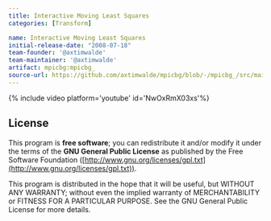 ```yaml
---
title: Interactive Moving Least Squares
categories: [Transform]

name: Interactive Moving Least Squares
initial-release-date: "2008-07-18"
team-founder: '@axtimwalde'
team-maintainer: '@axtimwalde'
artifact: mpicbg:mpicbg_
source-url: https://github.com/axtimwalde/mpicbg/blob/-/mpicbg_/src/main/java/Transform_MovingLeastSquaresMesh.java
---
```


{% include video platform='youtube' id='NwOxRmX03xs'%}

## License

This program is **free software**; you can redistribute it and/or modify it under the terms of the **GNU General Public License** as published by the Free Software Foundation ([http://www.gnu.org/licenses/gpl.txt](http://www.gnu.org/licenses/gpl.txt)).

This program is distributed in the hope that it will be useful, but WITHOUT ANY WARRANTY; without even the implied warranty of MERCHANTABILITY or FITNESS FOR A PARTICULAR PURPOSE. See the GNU General Public License for more details.
